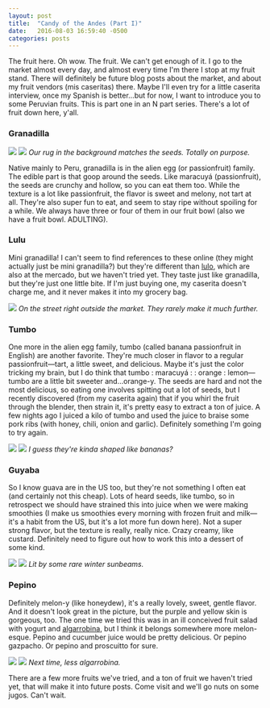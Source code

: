 ```yaml
---
layout: post
title:  "Candy of the Andes (Part I)"
date:   2016-08-03 16:59:40 -0500
categories: posts
---
```


The fruit here. Oh wow. The fruit. We can't get enough of it. I go to the market almost every day, and almost every time I'm there I stop at my fruit stand. There will definitely be future blog posts about the market, and about my fruit vendors (mis caseritas) there. Maybe I'll even try for a little caserita interview, once my Spanish is better&hellip;but for now, I want to introduce you to some Peruvian fruits. This is part one in an N part series. There's a lot of fruit down here, y'all.

<h3>Granadilla</h3>

![](/lima-y-sal/assets/img/candy1/granadilla1.JPG)
![](/lima-y-sal/assets/img/candy1/granadilla2.JPG)
*Our rug in the background matches the seeds. Totally on purpose.*

Native mainly to Peru, granadilla is in the alien egg (or passionfruit) family. The edible part is that goop around the seeds. Like maracuy&aacute; (passionfruit), the seeds are crunchy and hollow, so you can eat them too. While the texture is a lot like passionfruit, the flavor is sweet and melony, not tart at all. They're also super fun to eat, and seem to stay ripe without spoiling for a while. We always have three or four of them in our fruit bowl (also we have a fruit bowl. ADULTING).

<h3>Lulu</h3>

Mini granadilla! I can't seem to find references to these online (they might actually just be mini granadilla?) but they're different than [lulo](https://en.wikipedia.org/wiki/Solanum_quitoense), which are also at the mercado, but we haven't tried yet. They taste just like granadilla, but they're just one little bite. If I'm just buying one, my caserita doesn't charge me, and it never makes it into my grocery bag.

![](/lima-y-sal/assets/img/candy1/lulu.JPG)
*On the street right outside the market. They rarely make it much further.*

<h3>Tumbo</h3>

One more in the alien egg family, tumbo (called banana passionfruit in English) are another favorite. They're much closer in flavor to a regular passionfruit&mdash;tart, a little sweet, and delicious. Maybe it's just the color tricking my brain, but I do think that tumbo : maracuy&aacute; : : orange : lemon&mdash;tumbo are a little bit sweeter and&hellip;orange-y. The seeds are hard and not the most delicious, so eating one involves spitting out a lot of seeds, but I recently discovered (from my caserita again) that if you whirl the fruit through the blender, then strain it, it's pretty easy to extract a ton of juice. A few nights ago I juiced a kilo of tumbo and used the juice to braise some pork ribs (with honey, chili, onion and garlic). Definitely something I'm going to try again.

![](/lima-y-sal/assets/img/candy1/tumbo1.JPG)
![](/lima-y-sal/assets/img/candy1/tumbo2.JPG)
*I guess they're kinda shaped like bananas?*

<h3>Guyaba</h3>

So I know guava are in the US too, but they're not something I often eat (and certainly not this cheap). Lots of heard seeds, like tumbo, so in retrospect we should have strained this into juice when we were making smoothies (I make us smoothies every morning with frozen fruit and milk&mdash;it's a habit from the US, but it's a lot more fun down here). Not a super strong flavor, but the texture is really, really nice. Crazy creamy, like custard. Definitely need to figure out how to work this into a dessert of some kind.

![](/lima-y-sal/assets/img/candy1/guyaba1.JPG)
![](/lima-y-sal/assets/img/candy1/guyaba2.JPG)
*Lit by some rare winter sunbeams.*

<h3>Pepino</h3>

Definitely melon-y (like honeydew), it's a really lovely, sweet, gentle flavor. And it doesn't look great in the picture, but the purple and yellow skin is gorgeous, too. The one time we tried this was in an ill conceived fruit salad with yogurt and [algarrobina](https://en.wikipedia.org/wiki/Algarrobina), but I think it belongs somewhere more melon-esque. Pepino and cucumber juice would be pretty delicious. Or pepino gazpacho. Or pepino and proscuitto for sure.

![](/lima-y-sal/assets/img/candy1/pepino1.JPG)
![](/lima-y-sal/assets/img/candy1/pepino2.JPG)
*Next time, less algarrobina.*

There are a few more fruits we've tried, and a ton of fruit we haven't tried yet, that will make it into future posts. Come visit and we'll go nuts on some jugos. Can't wait.



